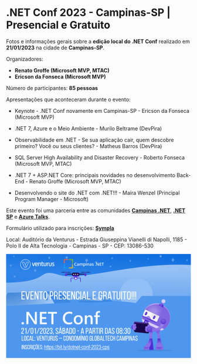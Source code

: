 # .NET Conf 2023 - Campinas-SP | Presencial e Gratuito
Fotos e informações gerais sobre a **edição local do .NET Conf** realizado em **21/01/2023** na cidade de **Campinas-SP**.

Organizadores:
- **Renato Groffe (Microsoft MVP, MTAC)**
- **Ericson da Fonseca (Microsoft MVP)**

Número de participantes: **85 pessoas**

Apresentações que aconteceram durante o evento:
* Keynote - .NET Conf novamente em Campinas-SP - Ericson da Fonseca (Microsoft MVP)

* .NET 7, Azure e o Meio Ambiente - Murilo Beltrame (DevPira)

* Observabilidade em .NET - Se sua aplicação cair, quem descobre primeiro? Você ou seus clientes? - Matheus Barros (DevPira)

* SQL Server High Availability and Disaster Recovery - Roberto Fonseca (Microsoft MVP, MTAC)

* .NET 7 + ASP.NET Core: principais novidades no desenvolvimento Back-End - Renato Groffe (Microsoft MVP, MTAC)

* Desenvolvendo o site do .NET com .NET!!! - Maíra Wenzel (Principal Program Manager - Microsoft)

Este evento foi uma parceria entre as comunidades [**Campinas .NET**](https://www.meetup.com/campinasdotnet/), [**.NET SP**](https://www.meetup.com/dotnet-Sao-Paulo/) e [**Azure Talks**](https://www.meetup.com/azure-talks/).

Formulário utilizado para inscrições: [**Sympla**](https://www.sympla.com.br/evento/net-conf-2023-campinas-sp-presencial-e-gratuito/1780810)

Local: Auditório da Venturus - Estrada Giuseppina Vianelli di Napolli, 1185 - Polo II de Alta Tecnologia - Campinas - SP - CEP: 13086-530

![Banner do evento](dotnet-conf-2023-campinas.png)